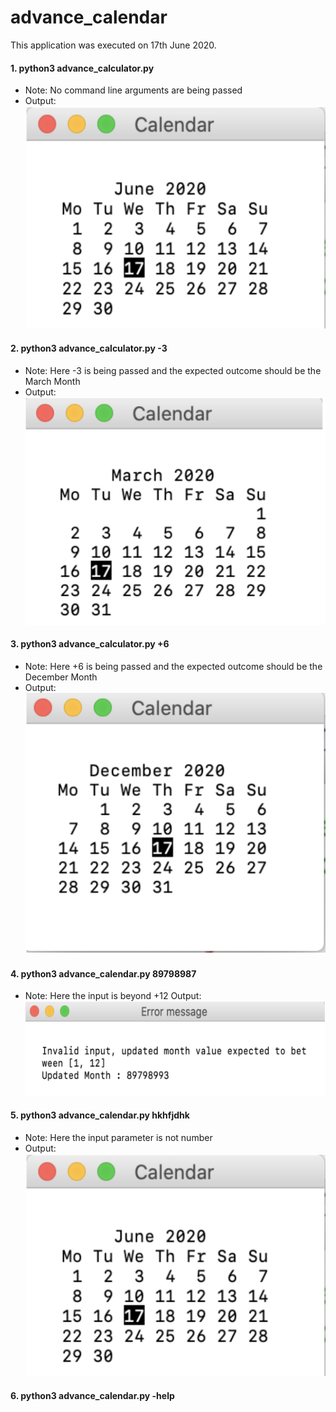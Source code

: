 # advance_calendar


This application was executed on 17th June 2020.

#### 1. python3 advance_calculator.py
   * Note: No command line arguments are being passed
   * Output:
   ![](pictures/cal_1.png)
   
#### 2. python3 advance_calculator.py -3
   * Note: Here -3 is being passed and the expected outcome should be the March Month
   * Output:
   ![](pictures/cal_2.png)

#### 3. python3 advance_calculator.py +6
   * Note: Here +6 is being passed and the expected outcome should be the December Month
   * Output:
   ![](pictures/cal_3.png)

#### 4. python3 advance_calendar.py 89798987
   * Note: Here the input is beyond +12 Output:
   ![](pictures/error_1.png)

#### 5. python3 advance_calendar.py hkhfjdhk
   * Note: Here the input parameter is not number
   * Output:
    ![](pictures/cal_1.png)

#### 6. python3 advance_calendar.py -help
 
